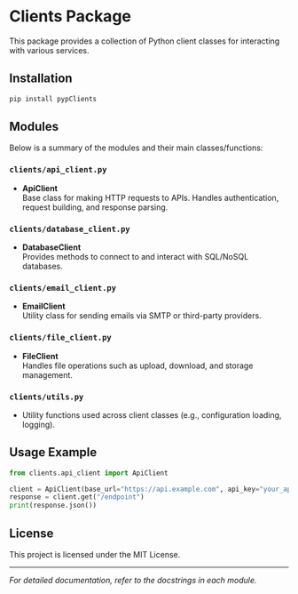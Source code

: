 # Clients Package

This package provides a collection of Python client classes for interacting with various services.

## Installation

```bash
pip install pypClients
```

## Modules

Below is a summary of the modules and their main classes/functions:

### `clients/api_client.py`

- **ApiClient**  
    Base class for making HTTP requests to APIs. Handles authentication, request building, and response parsing.

### `clients/database_client.py`

- **DatabaseClient**  
    Provides methods to connect to and interact with SQL/NoSQL databases.

### `clients/email_client.py`

- **EmailClient**  
    Utility class for sending emails via SMTP or third-party providers.

### `clients/file_client.py`

- **FileClient**  
    Handles file operations such as upload, download, and storage management.

### `clients/utils.py`

- Utility functions used across client classes (e.g., configuration loading, logging).

## Usage Example

```python
from clients.api_client import ApiClient

client = ApiClient(base_url="https://api.example.com", api_key="your_api_key")
response = client.get("/endpoint")
print(response.json())
```

## License

This project is licensed under the MIT License.

---

*For detailed documentation, refer to the docstrings in each module.*
